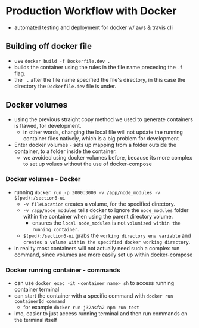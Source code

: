 # Production Workflow with Docker
- automated testing and deployment for docker w/ aws & travis cli

## Building off docker file
- use `docker build -f Dockerfile.dev .`
- builds the container using the rules in the file name preceding the `-f` flag.
- the ` .` after the file name specified the file's directory, in this case the directory the `Dockerfile.dev` file is under.

## Docker volumes
- using the previous straight copy method we used to generate containers is flawed, for development.
    - in other words, changing the local file will not update the running container files natively, which is a big problem for development
- Enter docker volumes - sets up mapping from a folder outside the container, to a folder inside the container.
    - we avoided using docker volumes before, because its more complex to set up volues without the use of docker-compose

### Docker volumes - Docker
- running `docker run -p 3000:3000 -v /app/node_modules -v $(pwd):/section6-ui`
    - `-v fileLocation` creates a volume, for the specified directory.
    - `-v /app/node_modules` tells docker to ignore the `node_modules` folder within the container when using the parent directory volume.
        - ensures the `local node_modules` is not `volumized within the running container`.
    - `$(pwd):/section6-ui` grabs the `working directory env variable` and `creates a volume within the specified docker working directory`.
- in reality most containers will not actually need such a complex run command, since volumes are more easily set up within docker-compose

### Docker running container - commands
- can use `docker exec -it <container name> sh` to access running container terminal
- can start the container with a specific command with `docker run containerId command`
    - for example `docker run j32asfa2 npm run test`
- imo, easier to just access running terminal and then run commands on the terminal itself